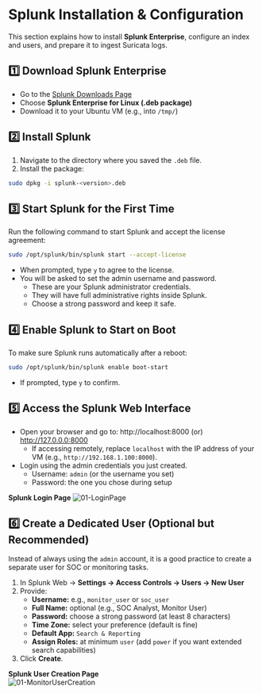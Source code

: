 # Splunk Installation & Configuration  

This section explains how to install **Splunk Enterprise**, configure an index and users, and prepare it to ingest Suricata logs.  


## 1️⃣ Download Splunk Enterprise  

- Go to the [Splunk Downloads Page](https://www.splunk.com/en_us/download/splunk-enterprise.html)  
- Choose **Splunk Enterprise for Linux (.deb package)**  
- Download it to your Ubuntu VM (e.g., into `/tmp/`)

## 2️⃣ Install Splunk  

1. Navigate to the directory where you saved the `.deb` file.  
2. Install the package:  
```bash
sudo dpkg -i splunk-<version>.deb
```

## 3️⃣ Start Splunk for the First Time
Run the following command to start Splunk and accept the license agreement:  
```bash
sudo /opt/splunk/bin/splunk start --accept-license
```
- When prompted, type `y` to agree to the license.
- You will be asked to set the admin username and password.
  - These are your Splunk administrator credentials.
  - They will have full administrative rights inside Splunk.
  - Choose a strong password and keep it safe.

## 4️⃣ Enable Splunk to Start on Boot
To make sure Splunk runs automatically after a reboot:
```bash
sudo /opt/splunk/bin/splunk enable boot-start
```
- If prompted, type `y` to confirm.

## 5️⃣ Access the Splunk Web Interface
- Open your browser and go to: http://localhost:8000 (or) http://127.0.0.0:8000
  - If accessing remotely, replace `localhost` with the IP address of your VM (e.g., `http://192.168.1.100:8000`). <br>
- Login using the admin credentials you just created.
  - Username: `admin` (or the username you set)
  - Password: the one you chose during setup

**Splunk Login Page**
![01-LoginPage](https://github.com/user-attachments/assets/3fe562ae-01a3-4f1b-b97a-75a10c81c3b1)

## 6️⃣ Create a Dedicated User (Optional but Recommended)

Instead of always using the `admin` account, it is a good practice to create a separate user for SOC or monitoring tasks.

1. In Splunk Web → **Settings → Access Controls → Users → New User**  
2. Provide:
   - **Username:** e.g., `monitor_user` or `soc_user`
   - **Full Name:** optional (e.g., SOC Analyst, Monitor User)
   - **Password:** choose a strong password (at least 8 characters)
   - **Time Zone:** select your preference (default is fine)
   - **Default App:** `Search & Reporting`
   - **Assign Roles:** at minimum `user` (add `power` if you want extended search capabilities)
3. Click **Create**.

**Splunk User Creation Page**  
![01-MonitorUserCreation](https://github.com/user-attachments/assets/a9527130-baa8-437e-88ef-a3eed803a9a5)







  
